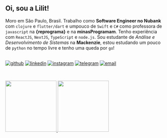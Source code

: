 ## Oi, sou a Lilit!

Moro em São Paulo, Brasil. Trabalho como <b>Software Engineer no Nubank</b> com `clojure` e `flutter/dart` e umpouco de `Swift` e `C#` como professora de `javascript` na <b>{reprograma}</b> e na <b>minasProgramam</b>. Tenho experiência com `ReactJS`, `NextJS`, `TypeScript` e `node.js`. Sou estudante de <i>Análise e Desenvolvimento de Sistemas</i> na <b>Mackenzie</b>, estou estudando um pouco de `python` no tempo livre e tenho uma queda por `go`!

<br>
<div>
  <a href="https://gist.github.com/lilitbandeira"><img alt="github" src="https://img.shields.io/badge/Follow-100000?style=for-the-badge&logo=github&logoColor=white"/></a>
  <a href="https://www.linkedin.com/in/lilitbandeira"><img alt="linkedin" src="https://img.shields.io/badge/LinkedIn-0077B5?style=for-the-badge&logo=linkedin&logoColor=white"/></a>
  <a href="https://www.instagram.com/lilitbandeira/"><img alt="instagram" src="https://img.shields.io/badge/Instagram-E4405F?style=for-the-badge&logo=instagram&logoColor=white" /></a>
  <a href="https://t.me/lilitbandeira"><img alt="telegram" src="https://img.shields.io/badge/Telegram-2CA5E0?style=for-the-badge&logo=telegram&logoColor=white" /></a>
  <a href="mailto:devlilitbandeira@gmail.com"><img alt="email" src="https://img.shields.io/badge/Gmail-D14836?style=for-the-badge&logo=gmail&logoColor=white"/></a>
</div>

##  
<br>
  
<div>
  <a href="https://github.com/lilitbandeira/">
    <img height=160 src="https://github-readme-stats.vercel.app/api?username=lilitbandeira&show_icons=true&theme=tokyonight&count_private=true&includes_all_commits=true" />
    <img height=160 src="https://github-readme-stats.vercel.app/api/top-langs/?username=lilitbandeira&show_icons=true&hide=html&layout=compact&theme=tokyonight&count_private=true&includes_all_commits=true" />
  </a>
</div>
